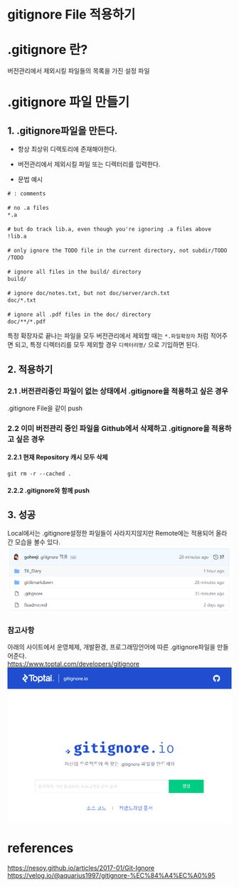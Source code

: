 gitignore File 적용하기
==

#  .gitignore 란?
버전관리에서 제외시킬 파일들의 목록을 가진 설정 파일

#  .gitignore 파일 만들기
## 1. .gitignore파일을 만든다.
* 항상 최상위 디렉토리에 존재해야한다.

* 버전관리에서 제외시킬 파일 또는 디렉터리를 입력한다.

* 문법 예시

```
# : comments

# no .a files
*.a

# but do track lib.a, even though you're ignoring .a files above
!lib.a

# only ignore the TODO file in the current directory, not subdir/TODO
/TODO

# ignore all files in the build/ directory
build/

# ignore doc/notes.txt, but not doc/server/arch.txt
doc/*.txt

# ignore all .pdf files in the doc/ directory
doc/**/*.pdf
```

특정 확장자로 끝나는 파일을 모두 버전관리에서 제외할 때는 `*.파일확장자` 처럼 적어주면 되고, 특정 디렉터리를 모두 제외할 경우 `디렉터리명/` 으로 기입하면 된다.

## 2. 적용하기
### 2.1 .버전관리중인 파일이 없는 상태에서 .gitignore을 적용하고 싶은 경우
.gitignore File을 같이 push

### 2.2 이미 버전관리 중인 파일을 Github에서 삭제하고 .gitignore을 적용하고 싶은 경우
#### 2.2.1 현재 Repository 캐시 모두 삭제

```console
git rm -r --cached .
```
#### 2.2.2 .gitignore와 함께 push

## 3. 성공
Local에서는 .gitignore설정한 파일들이 사라지지않지만 Remote에는 적용되어 올라간 모습을 볼수 있다.
![Alt img](https://github.com/goheeji/TIL/blob/master/git%26markdown/sample.png)
### 참고사항
아래의 사이트에서 운영체제, 개발환경, 프로그래밍언어에 따른 .gitignore파일을 만들어준다.<br>
https://www.toptal.com/developers/gitignore 
![Alt img](https://github.com/goheeji/TIL/blob/master/git%26markdown/sample2.png)

# references
https://nesoy.github.io/articles/2017-01/Git-Ignore
https://velog.io/@aquarius1997/gitignore-%EC%84%A4%EC%A0%95
